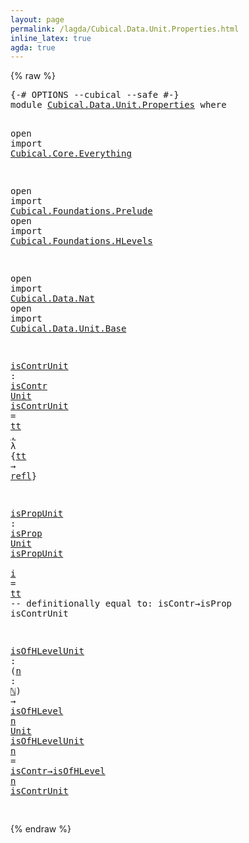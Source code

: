 ```yaml
---
layout: page
permalink: /lagda/Cubical.Data.Unit.Properties.html
inline_latex: true
agda: true
---
```

<body>
{% raw %}
<pre class="Agda">
<a id="1" class="Symbol">{-#</a> <a id="5" class="Keyword">OPTIONS</a> <a id="13" class="Pragma">--cubical</a> <a id="23" class="Pragma">--safe</a> <a id="30" class="Symbol">#-}</a>
<a id="34" class="Keyword">module</a> <a id="41" href="Cubical.Data.Unit.Properties.html" class="Module">Cubical.Data.Unit.Properties</a> <a id="70" class="Keyword">where</a>

<a id="77" class="Keyword">open</a> <a id="82" class="Keyword">import</a> <a id="89" href="Cubical.Core.Everything.html" class="Module">Cubical.Core.Everything</a>

<a id="114" class="Keyword">open</a> <a id="119" class="Keyword">import</a> <a id="126" href="Cubical.Foundations.Prelude.html" class="Module">Cubical.Foundations.Prelude</a>
<a id="154" class="Keyword">open</a> <a id="159" class="Keyword">import</a> <a id="166" href="Cubical.Foundations.HLevels.html" class="Module">Cubical.Foundations.HLevels</a>

<a id="195" class="Keyword">open</a> <a id="200" class="Keyword">import</a> <a id="207" href="Cubical.Data.Nat.html" class="Module">Cubical.Data.Nat</a>
<a id="224" class="Keyword">open</a> <a id="229" class="Keyword">import</a> <a id="236" href="Cubical.Data.Unit.Base.html" class="Module">Cubical.Data.Unit.Base</a>

<a id="isContrUnit"></a><a id="260" href="Cubical.Data.Unit.Properties.html#260" class="Function">isContrUnit</a> <a id="272" class="Symbol">:</a> <a id="274" href="Cubical.Foundations.Prelude.html#5524" class="Function">isContr</a> <a id="282" href="Cubical.Data.Unit.Base.html#141" class="Record">Unit</a>
<a id="287" href="Cubical.Data.Unit.Properties.html#260" class="Function">isContrUnit</a> <a id="299" class="Symbol">=</a> <a id="301" href="Agda.Builtin.Unit.html#201" class="InductiveConstructor">tt</a> <a id="304" href="Agda.Builtin.Sigma.html#236" class="InductiveConstructor Operator">,</a> <a id="306" class="Symbol">λ</a> <a id="308" class="Symbol">{</a><a id="309" href="Agda.Builtin.Unit.html#201" class="InductiveConstructor">tt</a> <a id="312" class="Symbol">→</a> <a id="314" href="Cubical.Foundations.Prelude.html#856" class="Function">refl</a><a id="318" class="Symbol">}</a>

<a id="isPropUnit"></a><a id="321" href="Cubical.Data.Unit.Properties.html#321" class="Function">isPropUnit</a> <a id="332" class="Symbol">:</a> <a id="334" href="Cubical.Foundations.Prelude.html#5588" class="Function">isProp</a> <a id="341" href="Cubical.Data.Unit.Base.html#141" class="Record">Unit</a>
<a id="346" href="Cubical.Data.Unit.Properties.html#321" class="Function">isPropUnit</a> <a id="357" class="Symbol">_</a> <a id="359" class="Symbol">_</a> <a id="361" href="Cubical.Data.Unit.Properties.html#361" class="Bound">i</a> <a id="363" class="Symbol">=</a> <a id="365" href="Agda.Builtin.Unit.html#201" class="InductiveConstructor">tt</a> <a id="368" class="Comment">-- definitionally equal to: isContr→isProp isContrUnit</a>

<a id="isOfHLevelUnit"></a><a id="424" href="Cubical.Data.Unit.Properties.html#424" class="Function">isOfHLevelUnit</a> <a id="439" class="Symbol">:</a> <a id="441" class="Symbol">(</a><a id="442" href="Cubical.Data.Unit.Properties.html#442" class="Bound">n</a> <a id="444" class="Symbol">:</a> <a id="446" href="Agda.Builtin.Nat.html#192" class="Datatype">ℕ</a><a id="447" class="Symbol">)</a> <a id="449" class="Symbol">→</a> <a id="451" href="Cubical.Foundations.HLevels.html#1040" class="Function">isOfHLevel</a> <a id="462" href="Cubical.Data.Unit.Properties.html#442" class="Bound">n</a> <a id="464" href="Cubical.Data.Unit.Base.html#141" class="Record">Unit</a>
<a id="469" href="Cubical.Data.Unit.Properties.html#424" class="Function">isOfHLevelUnit</a> <a id="484" href="Cubical.Data.Unit.Properties.html#484" class="Bound">n</a> <a id="486" class="Symbol">=</a> <a id="488" href="Cubical.Foundations.HLevels.html#1828" class="Function">isContr→isOfHLevel</a> <a id="507" href="Cubical.Data.Unit.Properties.html#484" class="Bound">n</a> <a id="509" href="Cubical.Data.Unit.Properties.html#260" class="Function">isContrUnit</a>

</pre>
{% endraw %}
</body>